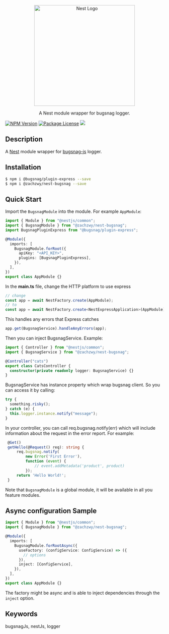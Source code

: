 <p align="center">
  <a href="http://nestjs.com/" target="blank"><img src="https://nestjs.com/img/logo_text.svg" width="320" alt="Nest Logo" /></a>
</p>

 <p align="center">A Nest module wrapper for bugsnag logger.</p>
 
<p align="center">

<a href="https://www.npmjs.com/package/@zachzwy/nest-bugsnag"><img src="https://img.shields.io/npm/v/@zachzwy/nest-bugsnag.svg" alt="NPM Version" /></a>
<a href="https://github.com/zachzwy/nest-bugsnag"><img src="https://img.shields.io/npm/l/@zachzwy/nest-bugsnag.svg" alt="Package License" /></a>
<a href="https://twitter.com/AstridNkumbe"><img src="https://img.shields.io/twitter/follow/AstridNkumbe.svg?style=social&label=Follow"></a>

</p>

## Description

A [Nest](https://github.com/nestjs/nest) module wrapper for [bugsnag-js](https://github.com/bugsnag/bugsnag-js) logger.

## Installation

```bash
$ npm i @bugsnag/plugin-express --save
$ npm i @zachzwy/nest-bugsnag --save
```

## Quick Start

Import the `BugsnagModule` into the module. For example `AppModule`:

```typescript
import { Module } from "@nestjs/common";
import { BugsnagModule } from "@zachzwy/nest-bugsnag";
import BugsnagPluginExpress from "@bugsnag/plugin-express";

@Module({
  imports: [
    BugsnagModule.forRoot({
      apiKey: "<API_KEY>",
      plugins: [BugsnagPluginExpress],
    }),
  ],
})
export class AppModule {}
```

In the **main.ts** file, change the HTTP platform to use express

```typescript
// change
const app = await NestFactory.create(AppModule);
// to
const app = await NestFactory.create<NestExpressApplication>(AppModule);
```

This handles any errors that Express catches

```typescript
app.get(BugsnagService).handleAnyErrors(app);
```

Then you can inject BugsnagService. Example:

```typescript
import { Controller } from "@nestjs/common";
import { BugsnagService } from "@zachzwy/nest-bugsnag";

@Controller("cats")
export class CatsController {
  constructor(private readonly logger: BugsnagService) {}
}
```

BugsnagService has instance property which wrap bugsnag client. So you can access it by calling:

```typescript
try {
  something.risky();
} catch (e) {
  this.logger.instance.notify("message");
}
```

In your controller, you can call req.bugsnag.notify(err) which will include information about the request in the error report. For example:

```typescript
 @Get()
 getHello(@Request() req): string {
     req.bugsnag.notify(
         new Error('First Error'),
         function (event) {
             // event.addMetadata('product', product)
         });
     return 'Hello World!';
 }
```

Note that `BugsnagModule` is a global module, it will be available in all you feature modules.

## Async configuration Sample

```typescript
import { Module } from "@nestjs/common";
import { BugsnagModule } from "@zachzwy/nest-bugsnag";

@Module({
  imports: [
    BugsnagModule.forRootAsync({
      useFactory: (configService: ConfigService) => ({
        // options
      }),
      inject: [ConfigService],
    }),
  ],
})
export class AppModule {}
```

The factory might be async and is able to inject dependencies through the `inject` option.

## Keywords

bugsnagJs, nestJs, logger
